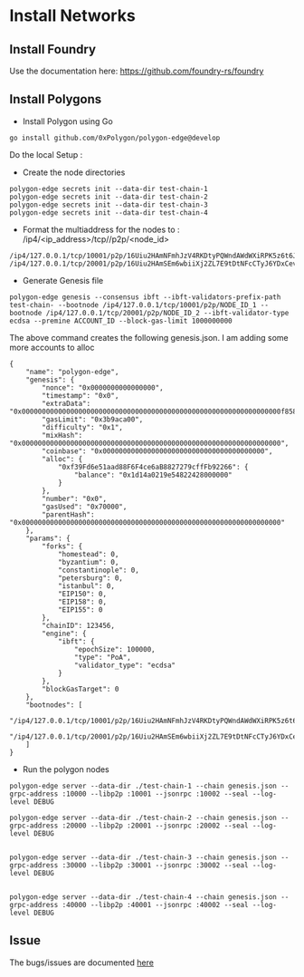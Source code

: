 # Install Networks 


## Install Foundry
Use the documentation here: https://github.com/foundry-rs/foundry


## Install Polygons

- Install Polygon using Go
```
go install github.com/0xPolygon/polygon-edge@develop
```

Do the local Setup :

- Create the node directories
```
polygon-edge secrets init --data-dir test-chain-1
polygon-edge secrets init --data-dir test-chain-2
polygon-edge secrets init --data-dir test-chain-3
polygon-edge secrets init --data-dir test-chain-4

```

- Format the multiaddress for the nodes to :
/ip4/<ip_address>/tcp/<port>/p2p/<node_id>

```
/ip4/127.0.0.1/tcp/10001/p2p/16Uiu2HAmNFmhJzV4RKDtyPQWndAWdWXiRPK5z6t6J1svB53foUwM
/ip4/127.0.0.1/tcp/20001/p2p/16Uiu2HAmSEm6wbiiXj2ZL7E9tDtNFcCTyJ6YDxCevXAWMtXfyvPb
```

- Generate Genesis file 
```
polygon-edge genesis --consensus ibft --ibft-validators-prefix-path test-chain- --bootnode /ip4/127.0.0.1/tcp/10001/p2p/NODE_ID_1 --bootnode /ip4/127.0.0.1/tcp/20001/p2p/NODE_ID_2 --ibft-validator-type ecdsa --premine ACCOUNT_ID --block-gas-limit 1000000000

```

The above command creates the following genesis.json. I am adding some more accounts to alloc
```
{
    "name": "polygon-edge",
    "genesis": {
        "nonce": "0x0000000000000000",
        "timestamp": "0x0",
        "extraData": "0x0000000000000000000000000000000000000000000000000000000000000000f858f854949fb756eeb42dbf360725f07d23270e0fbc569c8e94eae90709b2737ffcfb4cfc2b8a3dd04369b4159994906635e43b89fe0e894bf3ac783948ec659aa3769498098178fa15008abfd0754f3b06122aef5e963280c0",
        "gasLimit": "0x3b9aca00",
        "difficulty": "0x1",
        "mixHash": "0x0000000000000000000000000000000000000000000000000000000000000000",
        "coinbase": "0x0000000000000000000000000000000000000000",
        "alloc": {
            "0xf39Fd6e51aad88F6F4ce6aB8827279cffFb92266": {
                "balance": "0x1d14a0219e54822428000000"
            }
        },
        "number": "0x0",
        "gasUsed": "0x70000",
        "parentHash": "0x0000000000000000000000000000000000000000000000000000000000000000"
    },
    "params": {
        "forks": {
            "homestead": 0,
            "byzantium": 0,
            "constantinople": 0,
            "petersburg": 0,
            "istanbul": 0,
            "EIP150": 0,
            "EIP158": 0,
            "EIP155": 0
        },
        "chainID": 123456,
        "engine": {
            "ibft": {
                "epochSize": 100000,
                "type": "PoA",
                "validator_type": "ecdsa"
            }
        },
        "blockGasTarget": 0
    },
    "bootnodes": [
        "/ip4/127.0.0.1/tcp/10001/p2p/16Uiu2HAmNFmhJzV4RKDtyPQWndAWdWXiRPK5z6t6J1svB53foUwM",
        "/ip4/127.0.0.1/tcp/20001/p2p/16Uiu2HAmSEm6wbiiXj2ZL7E9tDtNFcCTyJ6YDxCevXAWMtXfyvPb"
    ]
}
```

- Run the polygon nodes
```
polygon-edge server --data-dir ./test-chain-1 --chain genesis.json --grpc-address :10000 --libp2p :10001 --jsonrpc :10002 --seal --log-level DEBUG

polygon-edge server --data-dir ./test-chain-2 --chain genesis.json --grpc-address :20000 --libp2p :20001 --jsonrpc :20002 --seal --log-level DEBUG 


polygon-edge server --data-dir ./test-chain-3 --chain genesis.json --grpc-address :30000 --libp2p :30001 --jsonrpc :30002 --seal --log-level DEBUG 


polygon-edge server --data-dir ./test-chain-4 --chain genesis.json --grpc-address :40000 --libp2p :40001 --jsonrpc :40002 --seal --log-level DEBUG 

```


## Issue 

The bugs/issues are documented [here](https://github.com/SantaHub/Foundry_NFT/blob/contractRegistry/Issue.md)
